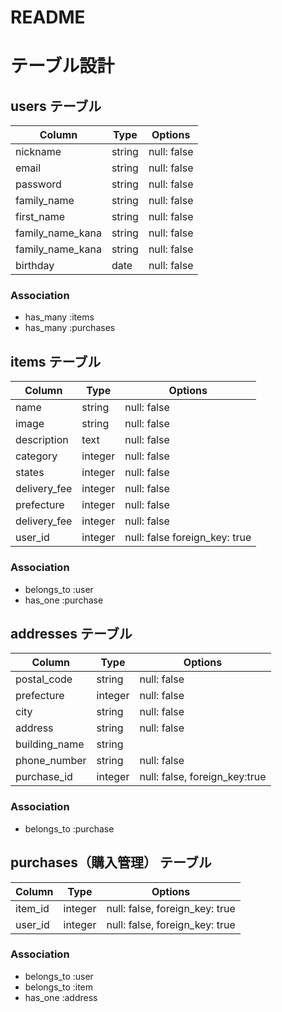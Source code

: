 # README
# テーブル設計

## users テーブル

| Column            | Type   | Options     |
| --------          | ------ | ----------- |
| nickname          | string | null: false |
| email             | string | null: false |
| password          | string | null: false |
| family_name       | string | null: false |
| first_name        | string | null: false |
| family_name_kana  | string | null: false |
| family_name_kana  | string | null: false |
| birthday          | date   | null: false |

### Association

- has_many :items
- has_many :purchases

## items テーブル

| Column            | Type    | Options     |
| ------            | ------  | ----------- |
| name              | string  | null: false |
| image             | string  | null: false | 
| description       | text    | null: false | 
| category          | integer | null: false | 
| states            | integer | null: false | 
| delivery_fee      | integer | null: false |
| prefecture        | integer | null: false |
| delivery_fee      | integer | null: false |
| user_id           | integer | null: false foreign_key: true|

### Association

- belongs_to :user
- has_one :purchase

## addresses テーブル

| Column              | Type         | Options                      |
| ------              | ----------   | ----------                   |
| postal_code         | string       | null: false                  |
| prefecture          | integer      | null: false                  |
| city                | string       | null: false                  |
| address             | string       | null: false                  |
| building_name       | string       |                              |
| phone_number        | string       | null: false                  |
| purchase_id         | integer      | null: false, foreign_key:true|

### Association

- belongs_to :purchase

## purchases（購入管理） テーブル

| Column  | Type       | Options                        |
| ------- | ---------- | ------------------------------ |
| item_id | integer    | null: false, foreign_key: true |
| user_id | integer    | null: false, foreign_key: true |

### Association

- belongs_to :user
- belongs_to :item
- has_one :address